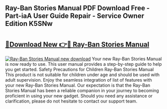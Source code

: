 ## Ray-Ban Stories Manual PDF Download Free - Part-iaA User Guide Repair - Service Owner Edition K5SNw

# <h2><a href="http://cf11106.oget.top/?id=Ray-Ban+Stories+Manual">🔗Download New 👉🔴 Ray-Ban Stories Manual</a></h2>

[![Ray-Ban Stories Manual new download](https://i.imgur.com/5g1atiW.png)](http://cf11106.oget.top/?id=Ray-Ban+Stories+Manual)
Your new Ray-Ban Stories Manual is now ready to use. This user manual provides a step-by-step guide to help you get started. Safety Precautions for Children Ray-Ban Stories Manual This product is not suitable for children under age and should be used with adult supervision. Enjoy the seamless integration of list of features with your new Ray-Ban Stories Manual. Our expectation is that the Ray-Ban Stories Manual has been a reliable companion in your journey to becoming proficient in using your new gadget. Should you need any assistance or clarification, please do not hesitate to contact our support team.
